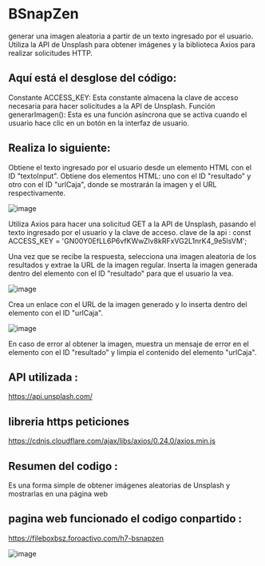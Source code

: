 # BSnapZen

generar una imagen aleatoria a partir de un texto ingresado por el usuario. Utiliza la API de Unsplash para obtener imágenes y la biblioteca Axios para realizar solicitudes HTTP.

## Aquí está el desglose del código:
Constante ACCESS_KEY: Esta constante almacena la clave de acceso necesaria para hacer solicitudes a la API de Unsplash.
Función generarImagen(): Esta es una función asíncrona que se activa cuando el usuario hace clic en un botón en la interfaz de usuario.

## Realiza lo siguiente:
Obtiene el texto ingresado por el usuario desde un elemento HTML con el ID "textoInput".
Obtiene dos elementos HTML: uno con el ID "resultado" y otro con el ID "urlCaja", donde se mostrarán la imagen y el URL respectivamente.

![image](https://github.com/AvastrOficial/BSnapZen/assets/91764815/c139b89a-cb65-4310-9a14-3cf9a3f7dd0d)

Utiliza Axios para hacer una solicitud GET a la API de Unsplash, pasando el texto ingresado por el usuario y la clave de acceso.
clave de la api : const ACCESS_KEY = 'GN00Y0EfLL6P6vfKWwZlv8kRFxVG2L1nrK4_9e5lsVM';

Una vez que se recibe la respuesta, selecciona una imagen aleatoria de los resultados y extrae la URL de la imagen regular.
Inserta la imagen generada dentro del elemento con el ID "resultado" para que el usuario la vea.

![image](https://github.com/AvastrOficial/BSnapZen/assets/91764815/4188ed84-951b-452c-82b9-3010f95b72d5)

Crea un enlace con el URL de la imagen generado y lo inserta dentro del elemento con el ID "urlCaja".

![image](https://github.com/AvastrOficial/BSnapZen/assets/91764815/db8b38ba-ad28-490b-a3c2-6721a69a0838)

En caso de error al obtener la imagen, muestra un mensaje de error en el elemento con el ID "resultado" y limpia el contenido del elemento "urlCaja".

## API utilizada : 
https://api.unsplash.com/
## libreria https peticiones 
https://cdnjs.cloudflare.com/ajax/libs/axios/0.24.0/axios.min.js

## Resumen del codigo : 
Es una forma simple de obtener imágenes aleatorias de Unsplash y mostrarlas en una página web

## pagina web funcionado el codigo conpartido : 
https://fileboxbsz.foroactivo.com/h7-bsnapzen	

![image](https://github.com/AvastrOficial/BSnapZen/assets/91764815/1c0279ea-9672-440c-817d-1141037b67b3)
